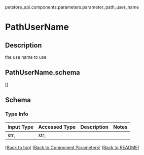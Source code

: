 petstore_api.components.parameters.parameter_path_user_name
# PathUserName

## Description
the use name to use
## <a id="parameter_path_user_nameorg.openapijsonschematools.codegen.model.CodegenKey@88f8d3d5schema" >PathUserName.schema</a>
[]

## Schema

### Type Info
Input Type | Accessed Type | Description | Notes
------------ | ------------- | ------------- | -------------
str,  | str,  |  |

[[Back to top]](#top) [[Back to Component Parameters]](../../../README.md#Component-Parameters) [[Back to README]](../../../README.md)
